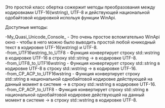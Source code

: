 Это простой класс обертка сожержит методы преобразования между кодировками UTF-16(wstring), UTF-8 и действующей национальной одобайтовой кодировкой испольуя функции WinApi.  
  
Доступные методы:  
  
-My_Quasi_Unicode_Сonsole_                        - Это очень простое вспомгательно WinApi окно - чтобы в него можно было выводить простой любой юникодный текст в кодировке UTF-16(wstring) и UTF-8.  
-from_UTF16wstring_to_UTF8                      - Функция конвертирует строку std::wstring в кодировке UTF-16 в строку std::string -> в кодировке UTF-8.  
-from_UTF8_to_UTF16wstring                      - Функция конвертирует строку std::string в кодировке UTF-8 в строку std::wstring  -> в кодировке UTF-16.  
-from_CP_ACP_to_UTF16wstring                    - Функция конвертирует строку std::string в национальной однобайтовой кодировке действующей на данный момент в системе -> в строку std::wstring в кодировке UTF-16.  
-from_CP_ACP_to_UTF8                            - Функция конвертирует строку std::string в национальной однобайтовой кодировке действующей на данный момент в системе -> в строку std::wstring в кодировке UTF-8.  
  
